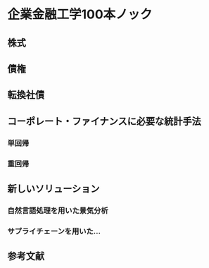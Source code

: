 # 企業金融工学100本ノック
## 株式

## 債権

## 転換社債

## コーポレート・ファイナンスに必要な統計手法
### 単回帰
### 重回帰

## 新しいソリューション
### 自然言語処理を用いた景気分析
### サプライチェーンを用いた...



## 参考文献

